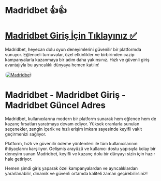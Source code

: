 # Madridbet 👍👍

# <a href="https://t.co/NxLTNxTkri">Madridbet Giriş İçin Tıklayınız ✅</a>
Madridbet, heyecan dolu oyun deneyimlerini güvenilir bir platformda sunuyor. Eğlenceli turnuvalar, özel etkinlikler ve birbirinden cazip kampanyalarla kazanmaya bir adım daha yakınsınız. Hızlı ve güvenli giriş avantajıyla bu ayrıcalıklı dünyaya hemen katılın!

<a href="https://t.co/NxLTNxTkri" title="Madridbet">
<img src="https://i.ibb.co/BtMhhf6/g-venligiris.jpg" alt="Madridbet" style="max-width: 100%; border: 2px solid #ddd; border-radius: 10px;">
</a>

# Madridbet - Madridbet Giriş - Madridbet Güncel Adres
Madridbet, kullanıcılarına modern bir platform sunarak hem eğlence hem de kazanç fırsatları yaratmaya devam ediyor. Yüksek oranlarla sunulan seçenekler, zengin içerik ve hızlı erişim imkanı sayesinde keyifli vakit geçirmenizi sağlıyor. 

Platform, hızlı ve güvenilir ödeme yöntemleri ile tüm kullanıcılarının ihtiyaçlarını karşılıyor. Gelişmiş arayüzü ve kullanıcı dostu yapısıyla kolay bir deneyim sunan Madridbet, keyifli ve kazanç dolu bir dünyayı sizin için hazır hale getiriyor.

Hemen şimdi giriş yaparak özel kampanyalardan ve ayrıcalıklardan yararlanabilir, dinamik ve güvenli ortamda kaliteli zaman geçirebilirsiniz!
